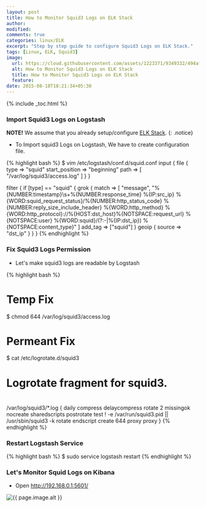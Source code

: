 ```yaml
---
layout: post
title: How to Monitor Squid3 Logs on ELK Stack
author:
modified:
comments: true
categories: linux/ELK
excerpt: "Step by step guide to configure Squid3 Logs on ELK Stack."
tags: [Linux, ELK, Squid3]
image:
  url: https://cloud.githubusercontent.com/assets/1223371/9349332/494af7bc-4662-11e5-8f14-b228b92cbb2e.png
  alt: How to Monitor Squid3 Logs on ELK Stack
  title: How to Monitor Squid3 Logs on ELK Stack
  feature:
date: 2015-08-18T18:21:34+05:30
---
```


{% include _toc.html %}

### Import Squid3 Logs on Logstash

**NOTE!** We assume that you already setup/configure <a href="/linux/elk">ELK Stack</a>.
{: .notice}


* To Import squid3 Logs on Logstash, We have to create configuration file.

{% highlight bash %}
$ vim /etc/logstash/conf.d/squid.conf
input {
  file {
    type => "squid"
    start_position => "beginning"
    path => [ "/var/log/squid3/access.log" ]
  }
}

filter {
  if [type] == "squid" {
    grok {
      match => [ "message", "%{NUMBER:timestamp}\s+%{NUMBER:response_time} %{IP:src_ip} %{WORD:squid_request_status}/%{NUMBER:http_status_code} %{NUMBER:reply_size_include_header} %{WORD:http_method} %{WORD:http_protocol}://%{HOST:dst_host}%{NOTSPACE:request_url} %{NOTSPACE:user} %{WORD:squid}/(?:-|%{IP:dst_ip}) %{NOTSPACE:content_type}" ]
      add_tag => ["squid"]
    }
    geoip {
      source => "dst_ip"
    }
  }
}
{% endhighlight %}

### Fix Squid3 Logs Permission

* Let's make squid3 logs are readable by Logstash

{% highlight bash %}
# Temp Fix
$ chmod 644 /var/log/squid3/access.log

# Permeant Fix
$ cat /etc/logrotate.d/squid3
#
#	Logrotate fragment for squid3.
#
/var/log/squid3/*.log {
	daily
	compress
	delaycompress
	rotate 2
	missingok
	nocreate
	sharedscripts
	postrotate
		test ! -e /var/run/squid3.pid || /usr/sbin/squid3 -k rotate
	endscript
  create 644 proxy proxy
}
{% endhighlight %}

### Restart Logstash Service

{% highlight bash %}
$ sudo service logstash restart
{% endhighlight %}

### Let's Monitor Squid Logs on Kibana

* Open http://192.168.0.1:5601/

<img src="{{ page.image.url }}" alt="{{ page.image.alt }}" title="{{ page.image.title }}">
